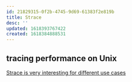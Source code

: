 ```yaml
---
id: 21829315-0f2b-4745-9d69-61383f2e819b
title: Strace
desc: ''
updated: 1618393767422
created: 1618384888531
---
```


## tracing performance on Unix

[Strace is very interesting for different use cases](https://jvns.ca/blog/2021/04/03/what-problems-do-people-solve-with-strace/)
